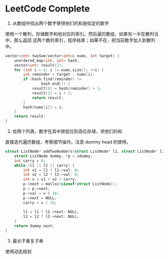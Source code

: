 LeetCode Complete
======


1. 从数组中找出两个数字使得他们的和是给定的数字

使用一个散列，存储数字和他对应的索引。然后遍历数组，如果另一半在散列当中，那么返回
这两个数的索引，程序结束；如果不在，把当前数字加入到散列中。

``` C++
vector<int> twoSum(vector<int>& nums, int target) {
    unordered_map<int, int> hash;
    vector<int> result(2);
    for (int i = 0; i != nums.size(); ++i) {
        int reminder = target - nums[i];
        if (hash.find(reminder) !=
                hash.end()) {
            result[0] = hash[reminder] + 1;
            result[1] = i + 1;
            return result;
        }
        hash[nums[i]] = i;
    }
    return result;
}
```

2. 给两个列表，数字在其中按低位到高位存储，求他们的和

直接迭代遍历数组，考察细节操作。注意 dummy head 的使用。

``` C
struct ListNode* addTwoNumbers(struct ListNode* l1, struct ListNode* l2) {
    struct ListNode dummy, *p = &dummy;
    int carry = 0;
    while (l1 || l2 || carry) {
        int v1 = l1 ? l1->val: 0;
        int v2 = l2 ? l2->val: 0;
        int v = v1 + v2 + carry;
        p->next = malloc(sizeof(struct ListNode));
        p = p->next;
        p->val = v % 10;
        p->next = NULL;
        carry = v / 10;
        
        l1 = l1 ? l1->next: NULL;
        l2 = l2 ? l2->next: NULL;
    }
    return dummy.next;
}
```

3. 最长不重复子串

使用动态规划


